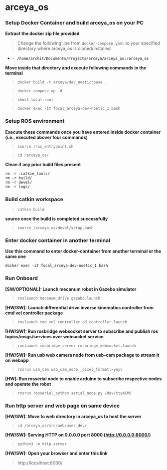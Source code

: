 # arceya_os


###  Setup Docker Container and build arceya_os on your PC

__Extract the docker zip file provided__
> Change the following line from `docker-compose.yaml` to your specified directory where arceya_os is cloned/installed
- `- /home/archit/Documents/Projects/arceya/arceya_os:/arceya_os`

__Move inside that directory and execute following commands in the terminal__
> `docker build -t arceya/dev_noetic:base .`

> `docker-compose up -d`

> `xhost local:root`

> `docker exec -it focal_arceya-dev-noetic_1 bash`


### Setup ROS environment

__Execute these commands once you have entered inside docker container (i.e., executed abover four commands)__
> `source /ros_entrypoint.sh `

> `cd /arceya_os/`

__Clean if any prior build files present__

    rm -r .catkin_tools/
    rm -r build/
    rm -r devel/
    rm -r logs/


### Build catkin workspace

> `catkin build`

__source once the build is completed successfully__

> `source /arceya_os/devel/setup.bash`


### Enter docker container in another terminal

__Use this command to enter docker-container from another terminal or the same one__

`docker exec -it focal_arceya-dev-noetic_1 bash`



### Run Onboard

__[SW/OPTIONAL]: Launch mecanum robot in Gazebo simulator__
> `roslaunch mecanum_drive gazebo.launch`


__[HW/SW]: Launch differential drive inverse kinematics controller from cmd vel controller package__
> `roslaunch cmd_vel_controller dd_controller.launch`


__[HW/SW]: Run rosbridge websocket server to subscribe and publish ros topics/msgs/services over websocket service__
> `roslaunch rosbridge_server rosbridge_websocket.launch`


__[HW/SW]: Run usb web camera node from usb-cam package to stream it on webapp__
> `rosrun usb_cam usb_cam_node _pixel_format:=yuyv`


__[HW]: Run rosserial node to enable arduino to subscribe respective nodes and operate the robot__
> `rosrun rosserial_python serial_node.py /dev/ttyACM0`


### Run http server and web page on same device

__[HW/SW]: Move to web directory in arceya_os to host the server__
> `cd /arceya_os/src/web/user_dev/`

__[HW/SW]: Serving HTTP on 0.0.0.0 port 8000 (http://0.0.0.0:8000/)__
> `python3 -m http.server`

__[HW/SW]: Open your browser and enter this link__
> http://localhost:8000/